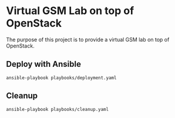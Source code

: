 # Virtual GSM Lab on top of OpenStack

The purpose of this project is to provide a virtual GSM lab on top of OpenStack.

## Deploy with Ansible
```
ansible-playbook playbooks/deployment.yaml
```

## Cleanup
```
ansible-playbook playbooks/cleanup.yaml
```